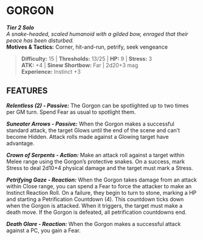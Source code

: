 ﻿---
tier: 2
type: Solo
difficulty: 15
hp: 9
stress: 3
---
# GORGON

***Tier 2 Solo***  
*A snake-headed, scaled humanoid with a gilded bow, enraged that their peace has been disturbed.*  
**Motives & Tactics:** Corner, hit-and-run, petrify, seek vengeance

> **Difficulty:** 15 | **Thresholds:** 13/25 | **HP:** 9 | **Stress:** 3  
> **ATK:** +4 | **Sinew Shortbow:** Far | 2d20+3 mag  
> **Experience:** Instinct +3

## FEATURES

***Relentless (2) - Passive:*** The Gorgon can be spotlighted up to two times per GM turn. Spend Fear as usual to spotlight them.

***Suneater Arrows - Passive:*** When the Gorgon makes a successful standard attack, the target Glows until the end of the scene and can’t become Hidden. Attack rolls made against a Glowing target have advantage.

***Crown of Serpents - Action:*** Make an attack roll against a target within Melee range using the Gorgon’s protective snakes. On a success, mark Stress to deal 2d10+4 physical damage and the target must mark a Stress.

***Petrifying Gaze - Reaction:*** When the Gorgon takes damage from an attack within Close range, you can spend a Fear to force the attacker to make an Instinct Reaction Roll. On a failure, they begin to turn to stone, marking a HP and starting a Petrification Countdown (4). This countdown ticks down when the Gorgon is attacked. When it triggers, the target must make a death move. If the Gorgon is defeated, all petrification countdowns end.

***Death Glare - Reaction:*** When the Gorgon makes a successful attack against a PC, you gain a Fear.
